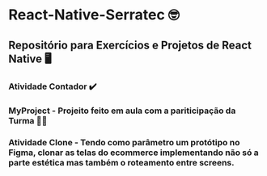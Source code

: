 # React-Native-Serratec 🤓
## Repositório para Exercícios e Projetos de React Native 🖥️

### Atividade Contador ✔️

### MyProject - Projeito feito em aula com a pariticipação da Turma 👷‍♂️

### Atividade Clone - Tendo como parâmetro um protótipo no Figma, clonar as telas do ecommerce implementando não só a parte estética mas também o roteamento entre screens.
